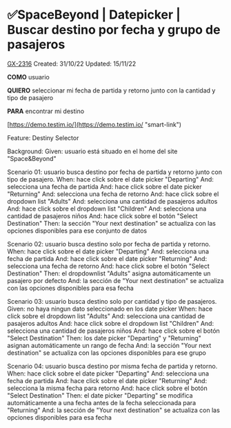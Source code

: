 # ✅SpaceBeyond | Datepicker | Buscar destino por fecha y grupo de pasajeros

[GX-2316](https://upexgalaxy3.atlassian.net/browse/GX-2316) Created: 31/10/22 Updated: 15/11/22

**COMO** usuario

**QUIERO** seleccionar mi fecha de partida y retorno junto con la cantidad y tipo de pasajero

**PARA** encontrar mi destino

[https://demo.testim.io/](https://demo.testim.io/ "smart-link")

Feature: Destiny Selector

  Background:
    Given: usuario está situado en el home del site "Space&Beyond"
      
  Scenario 01: usuario busca destino por fecha de partida y retorno junto con tipo de pasajero.
    When: hace click sobre el date picker "Departing"
    And: selecciona una fecha de partida
    And: hace click sobre el date picker "Returning"
    And: selecciona una fecha de retorno
    And: hace click sobre el dropdown list "Adults"
    And: selecciona una cantidad de pasajeros adultos
    And: hace click sobre el dropdown list "Children"
    And: selecciona una cantidad de pasajeros niños
    And: hace click sobre el botón "Select Destination"
    Then: la sección "Your next destination" se actualiza con las opciones disponibles para ese conjunto de datos
    
  Scenario 02: usuario busca destino solo por fecha de partida y retorno.
    When: hace click sobre el date picker "Departing"
    And: selecciona una fecha de partida
    And: hace click sobre el date picker "Returning"
    And: selecciona una fecha de retorno
    And: hace click sobre el botón "Select Destination"
    Then: el dropdownlist "Adults" asigna automáticamente un pasajero por defecto
    And: la sección de "Your next destination" se actualiza con las opciones disponibles para esa fecha
      
  Scenario 03: usuario busca destino solo por cantidad y tipo de pasajeros.
    Given: no haya ningun dato seleccionado en los date picker
    When: hace click sobre el dropdown list "Adults"
    And: selecciona una cantidad de pasajeros adultos
    And: hace click sobre el dropdown list "Children"
    And: selecciona una cantidad de pasajeros niños
    And: hace click sobre el botón "Select Destination"
    Then: los date picker "Departing" y "Returning" asignan automáticamente un rango de fecha
    And: la sección "Your next destination" se actualiza con las opciones disponibles para ese grupo
    
  Scenario 04: usuario busca destino por misma fecha de partida y retorno.
    When: hace click sobre el date picker "Departing"
    And: selecciona una fecha de partida
    And: hace click sobre el date picker "Returning"
    And: selecciona la misma fecha para retorno
    And: hace click sobre el botón "Select Destination"
    Then: el date picker "Departing" se modifica automáticamente a una fecha antes de la fecha seleccionada para "Returning"
    And: la sección de "Your next destination" se actualiza con las opciones disponibles para esa fecha